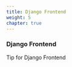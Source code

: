 ```yaml
---
title: Django Frontend
weight: 5
chapter: true
---
```


### Django Frontend

Tip for Django Frontend